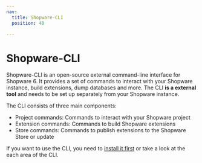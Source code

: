 ```yaml
---
nav:
  title: Shopware-CLI
  position: 40

---
```


# Shopware-CLI

Shopware-CLI is an open-source external command-line interface for Shopware 6. It provides a set of commands to interact with your Shopware instance, build extensions, dump databases and more. The CLI **is a external tool** and needs to be set up separately from your Shopware instance.

The CLI consists of three main components:

- Project commands: Commands to interact with your Shopware project
- Extension commands: Commands to build Shopware extensions
- Store commands: Commands to publish extensions to the Shopware Store or update

If you want to use the CLI, you need to [install it first](installation.md) or take a look at the each area of the CLI.

